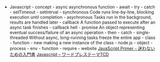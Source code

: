 - Javascript
            - concept
                - async
                    asynchronous function
                    - await
                    - try
                    - catch
                    - setTimeout
                    - setIntrval
                - synchronous
                    Code runs line-by-line, blocking execution until completion
                - asychronous
                    Tasks run in the background, results are handled later
                - callback
                    A function passed to execute after an async task finishes
                    - callback hell
                - promise
                    An object representing eventual success/failure of an async operation
                    - then
                    - catch
                - single-threaded
                    Without async, long-running tasks freeze the entire app
            - class
            - function
                - new
                    making a new instance of the class 
            - node.js
                - object
                    - process
                        - env
                - function
                    - require
            - website
                [JavaScript Primer - 迷わないための入門書](https://jsprimer.net/)
                [Javascript – ワードプレステーマTCD](https://tcd-theme.com/category/programming/javascript)